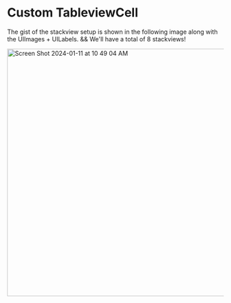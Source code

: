 # Custom TableviewCell

The gist of the stackview setup is shown in the following image along with the UIImages + UILabels. 
&&
We'll have a total of 8 stackviews!

<img width="575" alt="Screen Shot 2024-01-11 at 10 49 04 AM" src="https://github.com/Eashir/TableviewCell/assets/20934684/7e01358c-5c7f-492f-9fb3-426f949491dc">

&nbsp;


